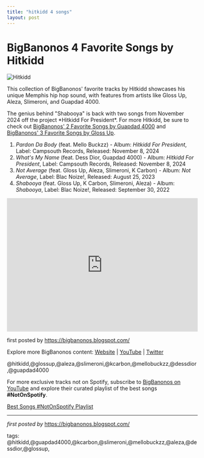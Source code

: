 ```yaml
---
title: "hitkidd 4 songs"
layout: post
---
```

<h1>BigBanonos 4 Favorite Songs by Hitkidd</h1>
<img alt="Hitkidd" src="https://www.hotnewhiphop.com/imgprst/2292x1200-fit-81-auto/2024/11/hitkidd-for-president.jpg" /> <p>This collection of BigBanonos' favorite tracks by Hitkidd showcases his unique Memphis hip hop sound, with features from artists like Gloss Up, Aleza, Slimeroni, and Guapdad 4000.</p> <p>The genius behind "Shabooya" is back with two songs from November 2024 off the project *Hitkidd For President*. For more Hitkidd, be sure to check out <a href="https://bigbanonos.blogspot.com/2024/11/guapdad-4000-3-songs.html">BigBanonos' 2 Favorite Songs by Guapdad 4000</a> and <a href="https://bigbanonos.blogspot.com/2024/11/bigbanonos-3-favorite-songs-by-gloss-up.html">BigBanonos' 3 Favorite Songs by Gloss Up</a>.</p> <ol> <li><em>Pardon Da Body</em> (feat. Mello Buckzz) - Album: <em>Hitkidd For President</em>, Label: Campsouth Records, Released: November 8, 2024</li> <li><em>What's My Name</em> (feat. Dess Dior, Guapdad 4000) - Album: <em>Hitkidd For President</em>, Label: Campsouth Records, Released: November 8, 2024</li> <li><em>Not Average</em> (feat. Gloss Up, Aleza, Slimeroni, K Carbon) - Album: <em>Not Average</em>, Label: Blac Noize!, Released: August 25, 2023</li> <li><em>Shabooya</em> (feat. Gloss Up, K Carbon, Slimeroni, Aleza) - Album: <em>Shabooya</em>, Label: Blac Noize!, Released: September 30, 2022</li>
</ol> <div> <iframe allow="autoplay; clipboard-write; encrypted-media; fullscreen; picture-in-picture" allowfullscreen="" frameborder="0" height="352" loading="lazy" src="https://open.spotify.com/embed/playlist/3AERN0C6p88UqaubaeQ9Ba?utm_source=generator" width="100%"></iframe>
</div> <p>first posted by <a href="https://bigbanonos.blogspot.com/">https://bigbanonos.blogspot.com/</a></p> <div> <p>Explore more BigBanonos content: <a href="https://bigbanonos.blogspot.com/">Website</a> | <a href="https://www.youtube.com/@BigBanonos">YouTube</a> | <a href="https://x.com/bigbanonos">Twitter</a></p>
</div> <!--Tags-->
<p>@hitkidd,@glossup,@aleza,@slimeroni,@kcarbon,@mellobuckzz,@dessdior,@guapdad4000</p>


<!--Subscribe and Playlist Links-->
<div>
    <p>For more exclusive tracks not on Spotify, subscribe to <a href="https://www.youtube.com/@BigBanonos" target="_blank">BigBanonos on YouTube</a> and explore their curated playlist of the best songs <strong>#NotOnSpotify</strong>.</p>
    <p><a href="https://www.youtube.com/playlist?list=PLtuNtuTatqI0kFahUCbtbfenC_ET5O_tr" target="_blank">Best Songs #NotOnSpotify Playlist<br /></a></p></div>

<hr />

<p><em>first posted by</em> <a href="https://bigbanonos.blogspot.com/" rel="noopener" target="_new">https://bigbanonos.blogspot.com/</a></p>

<p>tags: @hitkidd,@guapdad4000,@kcarbon,@slimeroni,@mellobuckzz,@aleza,@dessdior,@glossup,</p>
